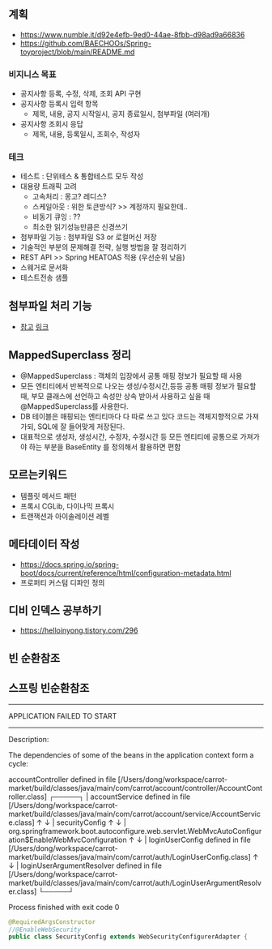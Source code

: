 ## 계획

- https://www.numble.it/d92e4efb-9ed0-44ae-8fbb-d98ad9a66836
- https://github.com/BAECHOOs/Spring-toyproject/blob/main/README.md


### 비지니스 목표
- 공지사항 등록, 수정, 삭제, 조회 API 구현
- 공지사항 등록시 입력 항목
    - 제목, 내용, 공지 시작일시, 공지 종료일시, 첨부파일 (여러개)
- 공지사항 조회시 응답
    - 제목, 내용, 등록일시, 조회수, 작성자

### 테크
- 테스트 : 단위테스 & 통합테스트 모두 작성
- 대용량 트래픽 고려
    - 고속처리 : 몽고? 레디스?
    - 스케일아웃 : 위한 토큰방식? >> 계정까지 필요한데..
    - 비동기 큐잉 : ??
    - 최소한 읽기성능만큼은 신경쓰기
- 첨부파일 기능 : 첨부파일 S3 or 로컬머신 저장
- 기술적인 부분의 문제해결 전략, 실행 방법을 잘 정리하기
- REST API >> Spring HEATOAS 적용 (우선순위 낮음)
- 스웨거로 문서화
- 테스트전송 샘플


## 첨부파일 처리 기능

- [참고](https://velog.io/@yu-jin-song/Spring-Boot-%EA%B2%8C%EC%8B%9C%ED%8C%90-%EA%B5%AC%ED%98%84-5-%EA%B2%8C%EC%8B%9C%EA%B8%80-%EC%88%98%EC%A0%95-%EB%B0%8F-%EC%82%AD%EC%A0%9C-%EB%8B%A4%EC%A4%91-%ED%8C%8C%EC%9D%BC%EC%9D%B4%EB%AF%B8%EC%A7%80-%EB%B0%98%ED%99%98-%EB%B0%8F-%EC%A1%B0%ED%9A%8C-%EC%B2%98%EB%A6%AC-MultipartFile#-%EA%B2%8C%EC%8B%9C%EA%B8%80-%EB%AA%A9%EB%A1%9D-%EC%A1%B0%ED%9A%8C%EC%8B%9C) [링크](https://velog.io/@yu-jin-song/Spring-Boot-게시판-구현-5-게시글-수정-및-삭제-다중-파일이미지-반환-및-조회-처리-MultipartFile)



## MappedSuperclass 정리
- @MappedSuperclass : 객체의 입장에서 공통 매핑 정보가 필요할 때 사용
- 모든 엔티티에서 반복적으로 나오는 생성/수정시간,등등  공통 매핑 정보가 필요할 때, 부모 클래스에 선언하고 속성만 상속 받아서 사용하고 싶을 때 @MappedSuperclass를 사용한다.
- DB 테이블은 매핑되는 엔티티마다 다 따로 쓰고 있다 코드는 객체지향적으로 가져가되, SQL에 잘 들어맞게 저장된다.
- 대표적으로 생성자, 생성시간, 수정자, 수정시간 등 모든 엔티티에 공통으로 가져가야 하는 부분을 BaseEntity 를 정의해서 활용하면 편함


## 모르는키워드
- 템플릿 메서드 패턴
- 프록시 CGLib, 다이나믹 프록시
- 트랜잭션과 아이솔레이션 레벨


## 메타데이터 작성
- https://docs.spring.io/spring-boot/docs/current/reference/html/configuration-metadata.html
- 프로퍼티 커스텀 디파인 정의


## 디비 인덱스 공부하기
- https://helloinyong.tistory.com/296

## 빈 순환참조

## 스프링 빈순환참조



***************************

APPLICATION FAILED TO START

***************************

Description:

The dependencies of some of the beans in the application context form a cycle:

accountController defined in file [/Users/dong/workspace/carrot-market/build/classes/java/main/com/carrot/account/controller/AccountController.class]
┌─────┐
|  accountService defined in file [/Users/dong/workspace/carrot-market/build/classes/java/main/com/carrot/account/service/AccountService.class]
↑     ↓
|  securityConfig
↑     ↓
|  org.springframework.boot.autoconfigure.web.servlet.WebMvcAutoConfiguration$EnableWebMvcConfiguration
↑     ↓
|  loginUserConfig defined in file [/Users/dong/workspace/carrot-market/build/classes/java/main/com/carrot/auth/LoginUserConfig.class]
↑     ↓
|  loginUserArgumentResolver defined in file [/Users/dong/workspace/carrot-market/build/classes/java/main/com/carrot/auth/LoginUserArgumentResolver.class]
└─────┘



Process finished with exit code 0





```java
@RequiredArgsConstructor
//@EnableWebSecurity
public class SecurityConfig extends WebSecurityConfigurerAdapter {

```



